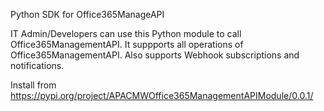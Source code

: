 Python SDK for Office365ManageAPI

IT Admin/Developers can use this Python module to call Office365ManagementAPI. It suppports all operations of Office365ManagementAPI. Also supports Webhook subscriptions and notifications.

Install from https://pypi.org/project/APACMWOffice365ManagementAPIModule/0.0.1/
